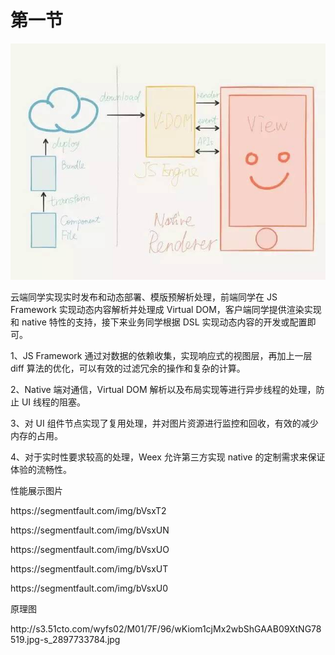 # 第一节



![](/assets/三位一体.jpeg)

云端同学实现实时发布和动态部署、模版预解析处理，前端同学在 JS Framework 实现动态内容解析并处理成 Virtual DOM，客户端同学提供渲染实现和 native 特性的支持，接下来业务同学根据 DSL 实现动态内容的开发或配置即可。







1、JS Framework 通过对数据的依赖收集，实现响应式的视图层，再加上一层 diff 算法的优化，可以有效的过滤冗余的操作和复杂的计算。

2、Native 端对通信，Virtual DOM 解析以及布局实现等进行异步线程的处理，防止 UI 线程的阻塞。

3、对 UI 组件节点实现了复用处理，并对图片资源进行监控和回收，有效的减少内存的占用。

4、对于实时性要求较高的处理，Weex 允许第三方实现 native 的定制需求来保证体验的流畅性。



性能展示图片

https:\/\/segmentfault.com\/img\/bVsxT2

https:\/\/segmentfault.com\/img\/bVsxUN

https:\/\/segmentfault.com\/img\/bVsxUO

https:\/\/segmentfault.com\/img\/bVsxUT

https:\/\/segmentfault.com\/img\/bVsxU0







原理图

http:\/\/s3.51cto.com\/wyfs02\/M01\/7F\/96\/wKiom1cjMx2wbShGAAB09XtNG78519.jpg-s\_2897733784.jpg

